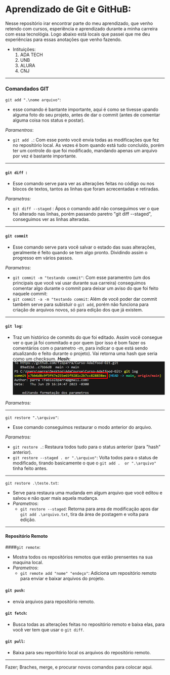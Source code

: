 # Aprendizado de Git e GitHuB:
Nesse repositório irar encontrar parte do meu aprendizado, que venho retendo com cursos, esperiência e aprendizado durante a minha carreira com essa tecnológia. Logo abaixo está locais que passei que me deu experiências para essas anotações que venho fazendo. 

- Intituições:
  1. ADA TECH
  2. UNB
  3. ALURA
  4. CNJ

---
### Comandados GIT

``git add ".\nome arquivo"``:
* esse comando é bantante importante, aqui é como se tivesse upando alguma foto do seu projeto, antes de dar o commit (antes de comentar alguma coisa nos status e postar).

*Paramentros*:
* ``git add .``: Com esse ponto você envia todas as modificações que fez no repositório local. As vezes é bom quando está tudo concluído, porém ter um controle do que foi modificado, mandando apenas um arquivo por vez é bastante importante.

---

#### ``git diff ``:
* Esse comando serve para ver as alterações feitas no código ou nos blocos de textos, tantos as linhas que foram acrecentadas e retiradas.

*Parametros:*
* ``git diff --staged`` : Ápos o comando add não conseguimos ver o que foi alterado nas linhas, porém passando paretro "git diff --staged", conseguimos ver as linhas alteradas.

---

#### ``git commit``
* Esse comando serve para você salvar o estado das suas alterações, geralmente é feito quando se tem algo pronto. Dividindo assim o progresso em vários passos.

*Parametros*:
* ``git commit -m "testando commit"``: Com esse paramentro (um dos principais que você vai usar durante sua carreira) conseguimos comentar algo durante o commit para deixar um aviso do que foi feito naquele commit:
* ``git commit -a -m "testando commit``: Além de você poder dar commit também serve para subistuir o ``git add``, porém não funciona para criação de arquivos novos, só para edição dos que já existem.

---

#### ``git log``:
* Traz um histórico de commits do que foi editado. Assim você consegue ver o que já foi commitado e por quem (por isso é bom fazer os comentários com o parametro *-m*, para indicar o que está sendo atualizando e feito durante o projeto). Vai retorna uma hash que seria como um checksum.
   **_Hash:_**![Hash](img/checksum.png)

_Parametros:_

---

``git restore ".\arquivo"``:
* Esse comando conseguimos restaurar o modo anterior do arquivo.

_Parametros:_
* ``git restore .``: Restaura todos tudo para o status anterior (para "hash" anterior).
* ``git restore --staged . or ".\arquivo"``: Volta todos para o status de modificado, tirando basicamente o que o ``git add .  or ".\arquivo"`` tinha feito antes.

---

``git restore .\teste.txt``:
* Serve para restaura uma mudanda em algum arquivo que você editou e salvou e não quer mais aquela mudança.
* _Parametros_:
  * ```git restore --staged```: Retorna para area de modificação apos dar ``git add .\arquivo.txt``, tira da área de postagem e volta para edição.
---
#### Repositório Remoto

####``git remote``:
* Mostra todos os repositórios remotos que estão prensentes na sua maquina local.
* _Parametros_:
  * ``git remote add "nome" "endeço"``: Adiciona um repositório remoto para enviar e baixar arquivos do projeto.

#### ``git push``:
* envia arquivos para repositório remoto.
  
#### ``git fetch``: 
* Busca todas as alterações feitas no repositório remoto e baixa elas, para você ver tem que usar o ``git diff``.

#### ``git pull``: 
* Baixa para seu reporitório local os arquivos do repositório remoto.
----

Fazer; Braches, merge, e procurar novos comandos para colocar aqui.

  
